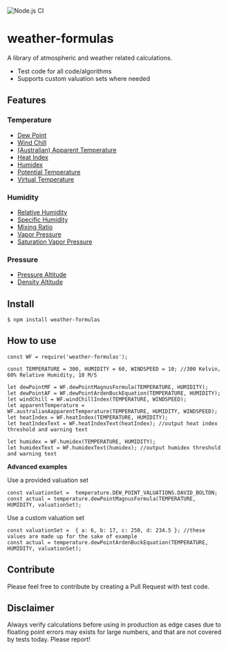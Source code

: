 ![Node.js CI](https://github.com/oyve/weather-formulas/workflows/Node.js%20CI/badge.svg?branch=main)
# weather-formulas
A library of atmospheric and weather related calculations.

* Test code for all code/algorithms
* Supports custom valuation sets where needed

## Features

### Temperature
- [Dew Point](https://en.wikipedia.org/wiki/Dew_point)
- [Wind Chill](https://en.wikipedia.org/wiki/Wind_chill#North_American_and_United_Kingdom_wind_chill_index)
- [(Australian) Apparent Temperature](https://en.wikipedia.org/wiki/Wind_chill#Australian_apparent_temperature)
- [Heat Index](https://en.wikipedia.org/wiki/Heat_index)
- [Humidex](https://en.wikipedia.org/wiki/Humidex)
- [Potential Temperature](https://en.wikipedia.org/wiki/Potential_temperature)
- [Virtual Temperature](https://en.wikipedia.org/wiki/Virtual_temperature)

### Humidity
- [Relative Humidity](https://en.wikipedia.org/wiki/Humidity)
- [Specific Humidity](https://en.wikipedia.org/wiki/Humidity)
- [Mixing Ratio](https://en.wikipedia.org/wiki/Humidity)
- [Vapor Pressure](https://en.wikipedia.org/wiki/Vapor_pressure)
- [Saturation Vapor Pressure](https://en.wikipedia.org/wiki/Vapour_pressure_of_water)

### Pressure
- [Pressure Altitude](https://en.wikipedia.org/wiki/Pressure_altitude)
- [Density Altitude](https://en.wikipedia.org/wiki/Density_altitude)

## Install
```
$ npm install weather-formulas
```

## How to use
```
const WF = require('weather-formulas');

const TEMPERATURE = 300, HUMIDITY = 60, WINDSPEED = 10; //300 Kelvin, 60% Relative Humidity, 10 M/S

let dewPointMF = WF.dewPointMagnusFormula(TEMPERATURE, HUMIDITY);
let dewPointAF = WF.dewPointArdenBuckEquation(TEMPERATURE, HUMIDITY);
let windChill = WF.windChillIndex(TEMPERATURE, WINDSPEED);
let apparentTemperature = WF.australianAapparentTemperature(TEMPERATURE, HUMIDITY, WINDSPEED);
let heatIndex = WF.heatIndex(TEMPERATURE, HUMIDITY);
let heatIndexText = WF.heatIndexText(heatIndex); //output heat index threshold and warning text

let humidex = WF.humidex(TEMPERATURE, HUMIDITY);
let humidexText = WF.humidexText(humidex); //output humidex threshold and warning text

```

**Advanced examples**

Use a provided valuation set
```
const valuationSet =  temperature.DEW_POINT_VALUATIONS.DAVID_BOLTON;
const actual = temperature.dewPointMagnusFormula(TEMPERATURE, HUMIDITY, valuationSet);
```
Use a custom valuation set
```
const valuationSet =  { a: 6, b: 17, c: 250, d: 234.5 }; //these values are made up for the sake of example
const actual = temperature.dewPointArdenBuckEquation(TEMPERATURE, HUMIDITY, valuationSet);
```

## Contribute
Please feel free to contribute by creating a Pull Request with test code.

## Disclaimer
Always verify calculations before using in production as edge cases due to floating point errors may exists for large numbers, and that are not covered by tests today. Please report!